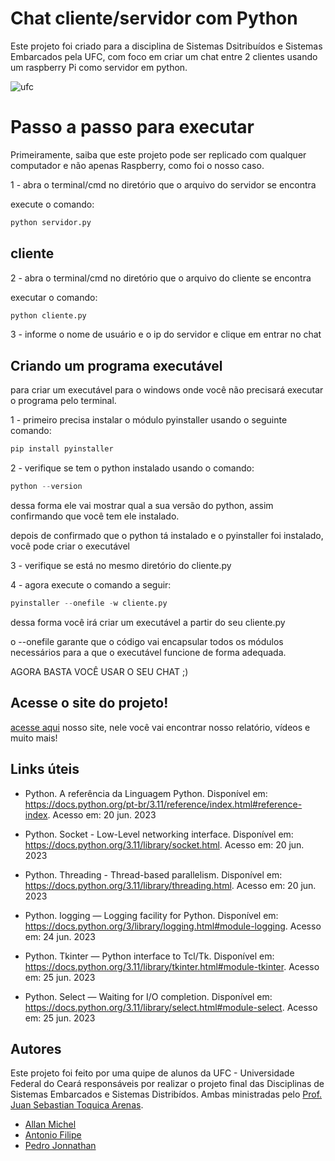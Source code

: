 
# Chat cliente/servidor com Python


Este projeto foi criado para a disciplina de Sistemas Dsitribuídos e Sistemas Embarcados pela UFC, com foco em criar um chat entre 2 clientes usando um raspberry Pi como servidor em python.

![ufc](https://upload.wikimedia.org/wikipedia/commons/c/ce/Brasaoufc_horizontal.png)


# Passo a passo para executar
Primeiramente, saiba que este projeto pode ser replicado com qualquer computador e não apenas Raspberry, como foi o nosso caso.

1 - abra o terminal/cmd no diretório que o arquivo do servidor se encontra

execute o comando:

```python
python servidor.py
```



## cliente



2 - abra o terminal/cmd no diretório que o arquivo do cliente se encontra

executar o comando: 

```python
python cliente.py
```



3 - informe o nome de usuário e o ip do servidor e clique em entrar no chat

## Criando um programa executável
para criar um executável para o windows onde você não precisará executar o programa pelo terminal.

1 - primeiro precisa instalar o módulo pyinstaller  usando o seguinte comando:

```python
pip install pyinstaller
```



2 - verifique se tem o python instalado usando o comando:

```python
python --version
```

dessa forma ele vai mostrar qual a sua versão do python, assim confirmando que você tem ele instalado.



depois de confirmado que o python tá instalado e o pyinstaller foi instalado, você pode criar o executável

3 - verifique se está no mesmo diretório do cliente.py

4 - agora execute o comando a seguir:

```python
pyinstaller --onefile -w cliente.py
```



dessa forma você irá criar um executável a partir do seu cliente.py



o --onefile garante que o código vai encapsular todos os módulos necessários para a que o executável funcione de forma adequada.

AGORA BASTA VOCÊ USAR O SEU CHAT ;) 
    
## Acesse o site do projeto!
[acesse aqui](https://allmichel.github.io/Site_SE_SD/) nosso site, nele você vai encontrar nosso relatório, vídeos e muito mais!
## Links úteis

- Python. A referência da Linguagem Python. Disponível em: <https://docs.python.org/pt-br/3.11/reference/index.html#reference-index>. Acesso em: 20 jun. 2023

- Python. Socket - Low-Level networking interface. Disponível em: <https://docs.python.org/3.11/library/socket.html>. Acesso em: 20 jun. 2023


- Python. Threading - Thread-based parallelism. Disponível em: <https://docs.python.org/3.11/library/threading.html>. Acesso em: 20 jun. 2023


- Python. logging — Logging facility for Python. Disponível em: <https://docs.python.org/3/library/logging.html#module-logging>. Acesso em: 24 jun. 2023


- Python. Tkinter — Python interface to Tcl/Tk. Disponível em: <https://docs.python.org/3.11/library/tkinter.html#module-tkinter>. Acesso em: 25 jun. 2023

- Python. Select — Waiting for I/O completion. Disponível em: <https://docs.python.org/3.11/library/select.html#module-select>. Acesso em: 25 jun. 2023

## Autores
Este projeto foi feito por uma quipe de alunos da UFC - Universidade Federal do Ceará responsáveis por realizar o projeto final das Disciplinas de Sistemas Embarcados e Sistemas Distribídos. Ambas ministradas pelo [Prof. Juan Sebastian Toquica Arenas](https://www.linkedin.com/in/jstoquica/).

- [Allan Michel](https://www.linkedin.com/in/allmichel/)
- [Antonio Filipe](https://github.com/sousafilp)
- [Pedro Jonnathan](https://github.com/pjonnathan)

